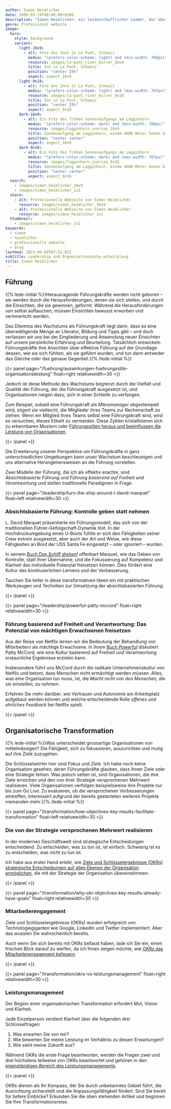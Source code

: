 ```yaml
---
author: Simon Heimlicher
date: 1999-03-19T00:00:00+0200
description: "Simon Heimlicher: ein leidenschaftlicher Leader, der über Führung, Organisationsentwicklung und Technologie schreibt"
genre: Professional website
image:
  hero:
    style: background
    variant:
      light-16x9:
        - alt: Foto des Inns in La Punt, Schweiz
          media: "(prefers-color-scheme: light) and (min-width: 768px)"
          resource: images/la-punt_river_mirror_16x9
          title: Inn in La Punt, Schweiz
          position: "center 25%"
          aspect: aspect_16x9
      light-9x16:
        - alt: Foto des Inns in La Punt, Schweiz
          media: "(prefers-color-scheme: light) and (max-width: 767px)"
          resource: images/la-punt_river_mirror_9x16
          title: Inn in La Punt, Schweiz
          position: "center 25%"
          aspect: aspect_9x16
      dark-16x9:
        - alt: Ein Foto des frühen Sonnenaufgangs am Lagginhorn
          media: "(prefers-color-scheme: dark) and (min-width: 768px)"
          resource: images/lagginhorn_sunrise_16x9
          title: Sonnenaufgang am Lagginhorn, einem 4000 Meter hohen Gipfel in der Schweiz
          position: "center center"
          aspect: aspect_16x9
      dark-9x16:
        - alt: Ein Foto des frühen Sonnenaufgangs am Lagginhorn
          media: "(prefers-color-scheme: dark) and (max-width: 767px)"
          resource: images/lagginhorn_sunrise_9x16
          title: Sonnenaufgang am Lagginhorn, einem 4000 Meter hohen Gipfel in der Schweiz
          position: "center center"
          aspect: aspect_9x16
  search:
    - images/simon_heimlicher_16x9
    - images/simon_heimlicher_1x1
  share:
    - alt: Professionelle Webseite von Simon Heimlicher
      resource: images/simon_heimlicher_16x9
    - alt: Professionelle Webseite von Simon Heimlicher
      resource: images/simon_heimlicher_1x1
  thumbnail:
    - images/simon_heimlicher_1x1
keywords:
  - simon
  - heimlicher
  - professionelle website
  - blog
lastmod: 2023-09-09T07:52:01Z
subtitle: Leadership und Organisations&shy;entwicklung
title: Simon Heimlicher
---
```


## Führung

{{% lede-initial %}}Herausragende Führungskräfte werden nicht geboren – sie werden durch die Herausforderungen, denen sie sich stellen, und durch die Einsichten, die sie gewinnen, geformt. Während die Herausforderungen von selbst auftauchen, müssen Einsichten bewusst erworben und verinnerlicht werden.

Das Dilemma des Wachstums als Führungskraft liegt darin, dass es eine überwältigende Menge an Literatur, Bildung und Tipps gibt – und doch verlassen wir uns bei der Eingliederung und Anwendung neuer Einsichten auf unsere persönliche Erfahrung und Beurteilung. Tatsächlich entwickeln Führungskräfte ihre Ansichten über effektive Führung auf der Grundlage dessen, wie sie sich fühlten, als sie geführt wurden, und tun dann entweder das Gleiche oder das genaue Gegenteil.{{% /lede-initial %}}

{{< panel page="/fuehrung/auswirkungen-fuehrungsstile-organisationsleistung" float=right relativewidth=30 >}}

Jedoch ist diese Methode des Wachstums begrenzt durch die Vielfalt und Qualität der Führung, der die Führungskraft ausgesetzt ist, und Organisationen neigen dazu, sich in einer Schleife zu verfangen.

Zum Beispiel, sobald eine Führungskraft als *Mikromanager* abgestempelt wird, zögert sie vielleicht, die Mitglieder ihres Teams zur Rechenschaft zu ziehen. Wenn ein Mitglied ihres Teams selbst eine Führungskraft wird, wird es versuchen, dieses Etikett zu vermeiden. Diese Zyklen kristallisieren sich zu erkennbaren Mustern oder [Führungsstilen heraus und beeinflussen die Leistung von Organisationen](fuehrung/auswirkungen-fuehrungsstile-organisationsleistung).

{{< /panel >}}

Die Erweiterung unserer Perspektive um Führungskräfte in ganz unterschiedlichen Umgebungen kann unser Wachstum beschleunigen und uns alternative Herangehensweisen an die Führung vorstellen.

Zwei Modelle der Führung, die ich als effektiv erachte, sind *Absichtsbasierte Führung* und *Führung basierend auf Freiheit und Verantwortung* und stellen traditionelle Paradigmen in Frage.

{{< panel page="/leadership/turn-the-ship-around-l-david-marquet" float=left relativewidth=30 >}}

### Absichtsbasierte Führung: Kontrolle geben statt nehmen

L. David Marquet präsentierte ein Führungsmodell, das sich von der traditionellen Führer-Gefolgschaft-Dynamik löst. In der Hochdruckumgebung eines U-Boots fühlte er sich den Fähigkeiten seiner Crew extrem ausgesetzt, aber auch der Art und Weise, wie diese Fähigkeiten an Bord der USS Santa Fe eingesetzt – oder ignoriert – wurden.

In seinem [Buch *Das Schiff drehen!*](leadership/turn-the-ship-around-l-david-marquet) offenbart Marquet, wie das Geben von Kontrolle, statt ihrer Übernahme, und die Fokussierung auf Kompetenz und Klarheit das individuelle Potenzial freisetzen können. Dies fördert eine Kultur des kontinuierlichen Lernens und der Verbesserung.

Tauchen Sie tiefer in diese transformativen Ideen ein mit praktischen Werkzeugen und Techniken zur Umsetzung der absichtsbasierten Führung.

{{< /panel >}}

{{< panel page="/leadership/powerful-patty-mccord" float=right relativewidth=30 >}}

### Führung basierend auf Freiheit und Verantwortung: Das Potenzial von mächtigen Erwachsenen freisetzen

Aus der Reise von Netflix lernen wir die Bedeutung der Behandlung von Mitarbeitern als mächtige Erwachsene. In ihrem [Buch *Powerful*](leadership/powerful-patty-mccord) diskutiert Patty McCord, wie eine Kultur basierend auf Freiheit und Verantwortung erstaunliche Ergebnisse erzielen kann.

Insbesondere führt uns McCord durch die radikale Unternehmenskultur von Netflix und betont, dass Menschen nicht ermächtigt werden müssen. Alles, was eine Organisation tun muss, ist, die *Macht nicht von den Menschen, die sie einstellen, zu nehmen*.

Erfahren Sie mehr darüber, wie Vertrauen und Autonomie am Arbeitsplatz aufgebaut werden können und welche entscheidende Rolle *offenes und ehrliches Feedback* bei Netflix spielt.

{{< /panel >}}

## Organisatorische Transformation

{{% lede-initial %}}Was unterscheidet grossartige Organisationen von mittelmässigen? Die Fähigkeit, sich zu fokussieren, auszurichten und mutig auf ihre Ziele zuzugehen.

Die Schlüsselwörter hier sind *Fokus* und *Ziele*. Ich habe noch keine Organisation gesehen, deren Führungskräfte glauben, dass ihnen Ziele oder eine Strategie fehlen. Was jedoch selten ist, sind Organisationen, die ihre Ziele erreichen und den von ihrer Strategie versprochenen Mehrwert realisieren. Viele Organisationen verfolgen beispielsweise ihre Projekte nur bis zum Go Live. Zu evaluieren, ob die versprochenen Verbesserungen eintreffen, interessiert aufgrund der bereits gestarteten weiteren Projekte niemanden mehr.{{% /lede-initial %}}

{{< panel page="/transformation/how-objectives-key-results-facilitate-transformation" float=left relativewidth=30 >}}

### Die von der Strategie versprochenen Mehrwert realisieren

In der modernen Geschäftswelt sind strategische Entscheidungen entscheidend. Zu entscheiden, was zu tun ist, ist einfach. Schwierig ist es zu entscheiden, was *nicht* zu tun ist.

Ich habe aus erster Hand erlebt, wie [Ziele und Schlüsselergebnisse (OKRs) strategische Entscheidungen auf allen Ebenen der Organisation ermöglichen](transformation/how-objectives-key-results-facilitate-transformation), die mit der Strategie der Organisation übereinstimmen.

{{< /panel >}}

{{< panel page="/transformation/why-okr-objectives-key-results-already-have-goals" float=right relativewidth=30 >}}

### Mitarbeiterengagement

Ziele und Schlüsselergebnisse (OKRs) wurden erfolgreich von Technologiegiganten wie Google, LinkedIn und Twitter implementiert. Aber das wussten Sie wahrscheinlich bereits.

Auch wenn Sie sich bereits mit OKRs befasst haben, lade ich Sie ein, einen frischen Blick darauf zu werfen, da ich Ihnen zeigen möchte, wie [OKRs das Mitarbeiterengagement befeuern](transformation/why-okr-objectives-key-results-already-have-goals).

{{< /panel >}}

{{< panel page="/transformation/okrs-vs-leistungsmanagement" float=right relativewidth=30 >}}

### Leistungsmanagement

Der Beginn einer organisatorischen Transformation erfordert Mut, Vision und Klarheit.

Jede Einzelperson verdient Klarheit über die folgenden drei Schlüsselfragen:

1. Was erwarten Sie von mir?
2. Wie bewerten Sie meine Leistung im Verhältnis zu diesen Erwartungen?
3. Wie sieht meine Zukunft aus?

Während OKRs die erste Frage beantworten, werden die Fragen zwei und drei höchstens teilweise von OKRs beantwortet und gehören in den [eigenständigen Bereich des Leistungsmanagements](transformation/okrs-vs-performance-management).

{{< /panel >}}

OKRs dienen als Ihr Kompass, der Sie durch unbekanntes Gebiet führt, die Ausrichtung sicherstellt und die Anpassungsfähigkeit fördert. Sind Sie bereit für tiefere Einblicke? Erkunden Sie die oben stehenden Artikel und beginnen Sie Ihre Transformationsreise.
